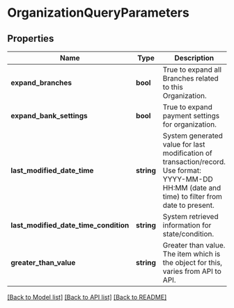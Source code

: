 # OrganizationQueryParameters

## Properties
Name | Type | Description | Notes
------------ | ------------- | ------------- | -------------
**expand_branches** | **bool** | True to expand all Branches related to this Organization. | [optional] 
**expand_bank_settings** | **bool** | True to expand payment settings for organization. | [optional] 
**last_modified_date_time** | **string** | System generated value for last modification of transaction/record. Use format: YYYY-MM-DD HH:MM (date and time) to filter from date to present. | [optional] 
**last_modified_date_time_condition** | **string** | System retrieved information for state/condition. | [optional] 
**greater_than_value** | **string** | Greater than value. The item which is the object for this, varies from API to API. | [optional] 

[[Back to Model list]](../README.md#documentation-for-models) [[Back to API list]](../README.md#documentation-for-api-endpoints) [[Back to README]](../README.md)


